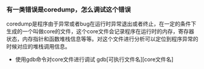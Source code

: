 ### 有一类错误是coredump，怎么调试这个错误
coredump是程序由于异常或者bug在运行时异常退出或者终止，在一定的条件下生成的一个叫做core的文件，这个core文件会记录程序在运行时的内存，寄存器状态，内存指针和函数堆栈信息等等。对这个文件进行分析可以定位到程序异常的时候对应的堆栈调用信息。
- 使用gdb命令对core文件进行调试 gdb[可执行文件名][core文件名]